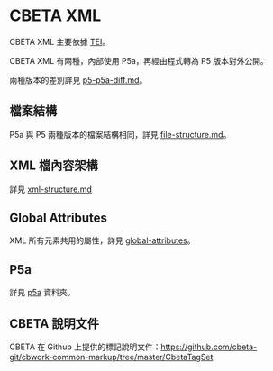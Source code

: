# CBETA XML

CBETA XML 主要依據 [TEI](http://www.tei-c.org)。

CBETA XML 有兩種，內部使用 P5a，再經由程式轉為 P5 版本對外公開。

兩種版本的差別詳見 [p5-p5a-diff.md](p5-p5a-diff.md)。

## 檔案結構

P5a 與 P5 兩種版本的檔案結構相同，詳見 [file-structure.md](file-structure.md)。

## XML 檔內容架構

詳見 [xml-structure.md](xml-structure.md)

## Global Attributes

XML 所有元素共用的屬性，詳見 [global-attributes](global-attributes/README.md)。

## P5a

詳見 [p5a](p5a) 資料夾。

## CBETA 說明文件

CBETA 在 Github 上提供的標記說明文件：https://github.com/cbeta-git/cbwork-common-markup/tree/master/CbetaTagSet
